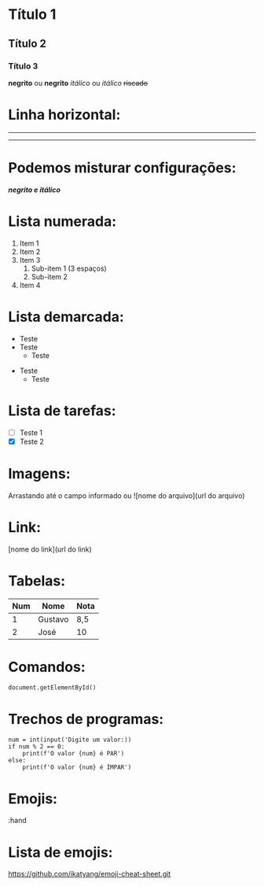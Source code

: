# Título 1
## Título 2
### Título 3

**negrito** ou __negrito__
*itálico* ou _itálico_
~~riscado~~

# Linha horizontal:
---
***

# Podemos misturar configurações:
__*negrito e itálico*__

# Lista numerada:
1. Item 1
3. Item 2
1. Item 3
   1. Sub-item 1    (3 espaços)
   1. Sub-item 2
999. Item 4

# Lista demarcada:
* Teste
* Teste
   * Teste

- Teste
   - Teste

# Lista de tarefas:
- [ ] Teste 1
- [x] Teste 2

# Imagens:
Arrastando até o campo informado ou
![nome do arquivo](url do arquivo)

# Link:
[nome do link](url do link)

# Tabelas:
Num|Nome|Nota|
---|---|---|
1|Gustavo|8,5
2|José|10

# Comandos:
`document.getElementById()`

# Trechos de programas:
```
num = int(input('Digite um valor:))
if num % 2 == 0:
    print(f'O valor {num} é PAR')
else:
    print(f'O valor {num} é ÍMPAR')
```

# Emojis:
:hand

# Lista de emojis:
https://github.com/ikatyang/emoji-cheat-sheet.git